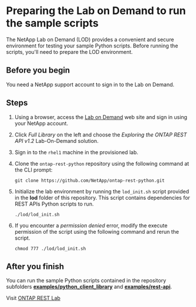 # Preparing the Lab on Demand to run the sample scripts

The NetApp Lab on Demand (LOD) provides a convenient and secure environment for testing your sample Python scripts. Before running the scripts, you'll need to prepare the LOD environment.

## Before you begin

You need a NetApp support account to sign in to the Lab on Demand.

## Steps

1. Using a browser, access the [Lab on Demand](https://handsonlabs.netapp.com/lab/ontapapi) web site and sign in using your NetApp account.

2. Click *Full Library* on the left and choose the *Exploring the ONTAP REST API v1.2* Lab-On-Demand solution.

3. Sign in to the `rhel1` machine in the provisioned lab.

4. Clone the `ontap-rest-python` repository using the following command at the CLI prompt:

   `git clone https://github.com/NetApp/ontap-rest-python.git`

5. Initialize the lab environment by running the `lod_init.sh` script provided in the **lod** folder of this repository. This script contains dependencies for REST APIs Python scripts to run.

   `./lod/lod_init.sh`

6. If you encounter a *permission denied* error, modify the execute permission of the script using the following command and rerun the script.

   `chmod 777 ./lod/lod_init.sh`

## After you finish

You can run the sample Python scripts contained in the repository subfolders [**examples/python_client_library**](https://github.com/NetApp/ontap-rest-python/tree/master/examples/rest_api) and [**examples/rest-api**](https://github.com/NetApp/ontap-rest-python/tree/master/examples/rest_api).

Visit [ONTAP REST Lab](https://labondemand.netapp.com/solutions/application-integration-using-apis)
